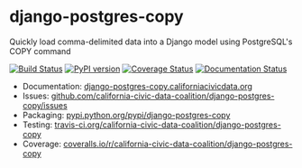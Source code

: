 # django-postgres-copy

Quickly load comma-delimited data into a Django model using PostgreSQL's COPY command

[![Build Status](https://travis-ci.org/california-civic-data-coalition/django-postgres-copy.png?branch=master)](https://travis-ci.org/california-civic-data-coalition/django-postgres-copy)
[![PyPI version](https://badge.fury.io/py/django-postgres-copy.png)](http://badge.fury.io/py/django-postgres-copy)
[![Coverage Status](https://coveralls.io/repos/california-civic-data-coalition/django-postgres-copy/badge.png?branch=master)](https://coveralls.io/r/california-civic-data-coalition/django-postgres-copy?branch=master)
[![Documentation Status](https://readthedocs.org/projects/django-postgres-copy/badge/?version=latest)](https://django-postgres-copy.californiacivicdata.org/)

* Documentation: [django-postgres-copy.californiacivicdata.org](http://django-postgres-copy.californiacivicdata.org)
* Issues: [github.com/california-civic-data-coalition/django-postgres-copy/issues](https://github.com/california-civic-data-coalition/django-postgres-copy/issues)
* Packaging: [pypi.python.org/pypi/django-postgres-copy](https://pypi.python.org/pypi/django-postgres-copy)
* Testing: [travis-ci.org/california-civic-data-coalition/django-postgres-copy](https://travis-ci.org/california-civic-data-coalition/django-postgres-copy)
* Coverage: [coveralls.io/r/california-civic-data-coalition/django-postgres-copy](https://coveralls.io/r/california-civic-data-coalition/django-postgres-copy)
